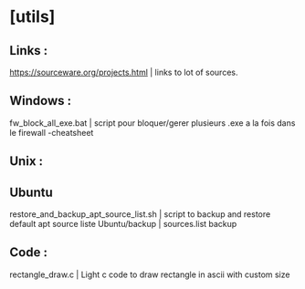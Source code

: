 # [utils]

## Links :
https://sourceware.org/projects.html  | links to lot of sources. 

## Windows :
fw_block_all_exe.bat  | script pour bloquer/gerer plusieurs .exe a la fois dans le firewall
-cheatsheet

## Unix :

## Ubuntu
restore_and_backup_apt_source_list.sh  | script to backup and restore default apt source liste
Ubuntu/backup  | sources.list backup

## Code :
rectangle_draw.c  | Light c code to draw rectangle in ascii with custom size
